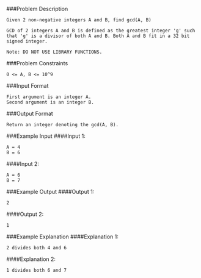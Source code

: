 ###Problem Description
```
Given 2 non-negative integers A and B, find gcd(A, B)

GCD of 2 integers A and B is defined as the greatest integer 'g' such that 'g' is a divisor of both A and B. Both A and B fit in a 32 bit signed integer.

Note: DO NOT USE LIBRARY FUNCTIONS.
```


###Problem Constraints
```
0 <= A, B <= 10^9
```



###Input Format
```
First argument is an integer A.
Second argument is an integer B.
```


###Output Format
```
Return an integer denoting the gcd(A, B).
```



###Example Input
####Input 1:

```
A = 4
B = 6
```
####Input 2:

```
A = 6
B = 7
```

###Example Output
####Output 1:

```
2
```
####Output 2:

```
1
```


###Example Explanation
####Explanation 1:

```
2 divides both 4 and 6
```
####Explanation 2:

```
1 divides both 6 and 7
```